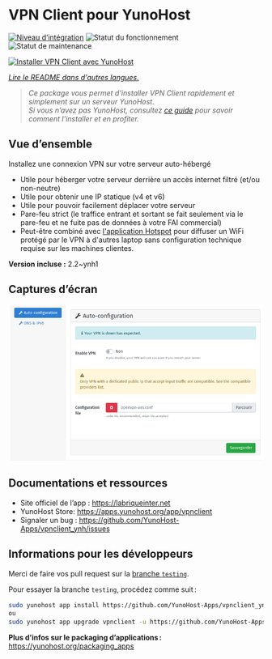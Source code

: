 <!--
Nota bene : ce README est automatiquement généré par <https://github.com/YunoHost/apps/tree/master/tools/readme_generator>
Il NE doit PAS être modifié à la main.
-->

# VPN Client pour YunoHost

[![Niveau d’intégration](https://dash.yunohost.org/integration/vpnclient.svg)](https://dash.yunohost.org/appci/app/vpnclient) ![Statut du fonctionnement](https://ci-apps.yunohost.org/ci/badges/vpnclient.status.svg) ![Statut de maintenance](https://ci-apps.yunohost.org/ci/badges/vpnclient.maintain.svg)

[![Installer VPN Client avec YunoHost](https://install-app.yunohost.org/install-with-yunohost.svg)](https://install-app.yunohost.org/?app=vpnclient)

*[Lire le README dans d'autres langues.](./ALL_README.md)*

> *Ce package vous permet d’installer VPN Client rapidement et simplement sur un serveur YunoHost.*  
> *Si vous n’avez pas YunoHost, consultez [ce guide](https://yunohost.org/install) pour savoir comment l’installer et en profiter.*

## Vue d’ensemble

Installez une connexion VPN sur votre serveur auto-hébergé
* Utile pour héberger votre serveur derrière un accès internet filtré (et/ou non-neutre)
* Utile pour obtenir une IP statique (v4 et v6)
* Utile pour pouvoir facilement déplacer votre serveur
* Pare-feu strict (le traffice entrant et sortant se fait seulement via le pare-feu et ne fuite pas de données à votre FAI commercial)
* Peut-être combiné avec [l'application Hotspot](https://github.com/YunoHost-Apps/hotspot_ynh) pour diffuser un WiFi protégé par le VPN à d'autres laptop sans configuration technique requise sur les machines clientes.



**Version incluse :** 2.2~ynh1

## Captures d’écran

![Capture d’écran de VPN Client](./doc/screenshots/vpnclient.png)

## Documentations et ressources

* Site officiel de l’app : <https://labriqueinter.net>
* YunoHost Store: <https://apps.yunohost.org/app/vpnclient>
* Signaler un bug : <https://github.com/YunoHost-Apps/vpnclient_ynh/issues>

## Informations pour les développeurs

Merci de faire vos pull request sur la [branche `testing`](https://github.com/YunoHost-Apps/vpnclient_ynh/tree/testing).

Pour essayer la branche `testing`, procédez comme suit :

```bash
sudo yunohost app install https://github.com/YunoHost-Apps/vpnclient_ynh/tree/testing --debug
ou
sudo yunohost app upgrade vpnclient -u https://github.com/YunoHost-Apps/vpnclient_ynh/tree/testing --debug
```

**Plus d’infos sur le packaging d’applications :** <https://yunohost.org/packaging_apps>

